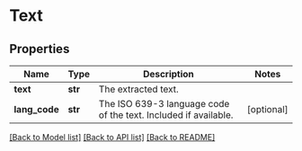 # Text

## Properties
Name | Type | Description | Notes
------------ | ------------- | ------------- | -------------
**text** | **str** | The extracted text. | 
**lang_code** | **str** | The ISO 639-3 language code of the text. Included if available. | [optional] 

[[Back to Model list]](../README.md#documentation-for-models) [[Back to API list]](../README.md#documentation-for-api-endpoints) [[Back to README]](../README.md)


